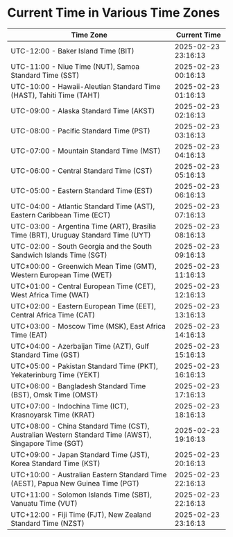 # Current Time in Various Time Zones

| Time Zone | Current Time |
|-----------|--------------|
| UTC-12:00 - Baker Island Time (BIT) | 2025-02-23 23:16:13 |
| UTC-11:00 - Niue Time (NUT), Samoa Standard Time (SST) | 2025-02-23 00:16:13 |
| UTC-10:00 - Hawaii-Aleutian Standard Time (HAST), Tahiti Time (TAHT) | 2025-02-23 01:16:13 |
| UTC-09:00 - Alaska Standard Time (AKST) | 2025-02-23 02:16:13 |
| UTC-08:00 - Pacific Standard Time (PST) | 2025-02-23 03:16:13 |
| UTC-07:00 - Mountain Standard Time (MST) | 2025-02-23 04:16:13 |
| UTC-06:00 - Central Standard Time (CST) | 2025-02-23 05:16:13 |
| UTC-05:00 - Eastern Standard Time (EST) | 2025-02-23 06:16:13 |
| UTC-04:00 - Atlantic Standard Time (AST), Eastern Caribbean Time (ECT) | 2025-02-23 07:16:13 |
| UTC-03:00 - Argentina Time (ART), Brasília Time (BRT), Uruguay Standard Time (UYT) | 2025-02-23 08:16:13 |
| UTC-02:00 - South Georgia and the South Sandwich Islands Time (SGT) | 2025-02-23 09:16:13 |
| UTC±00:00 - Greenwich Mean Time (GMT), Western European Time (WET) | 2025-02-23 11:16:13 |
| UTC+01:00 - Central European Time (CET), West Africa Time (WAT) | 2025-02-23 12:16:13 |
| UTC+02:00 - Eastern European Time (EET), Central Africa Time (CAT) | 2025-02-23 13:16:13 |
| UTC+03:00 - Moscow Time (MSK), East Africa Time (EAT) | 2025-02-23 14:16:13 |
| UTC+04:00 - Azerbaijan Time (AZT), Gulf Standard Time (GST) | 2025-02-23 15:16:13 |
| UTC+05:00 - Pakistan Standard Time (PKT), Yekaterinburg Time (YEKT) | 2025-02-23 16:16:13 |
| UTC+06:00 - Bangladesh Standard Time (BST), Omsk Time (OMST) | 2025-02-23 17:16:13 |
| UTC+07:00 - Indochina Time (ICT), Krasnoyarsk Time (KRAT) | 2025-02-23 18:16:13 |
| UTC+08:00 - China Standard Time (CST), Australian Western Standard Time (AWST), Singapore Time (SGT) | 2025-02-23 19:16:13 |
| UTC+09:00 - Japan Standard Time (JST), Korea Standard Time (KST) | 2025-02-23 20:16:13 |
| UTC+10:00 - Australian Eastern Standard Time (AEST), Papua New Guinea Time (PGT) | 2025-02-23 22:16:13 |
| UTC+11:00 - Solomon Islands Time (SBT), Vanuatu Time (VUT) | 2025-02-23 22:16:13 |
| UTC+12:00 - Fiji Time (FJT), New Zealand Standard Time (NZST) | 2025-02-23 23:16:13 |
